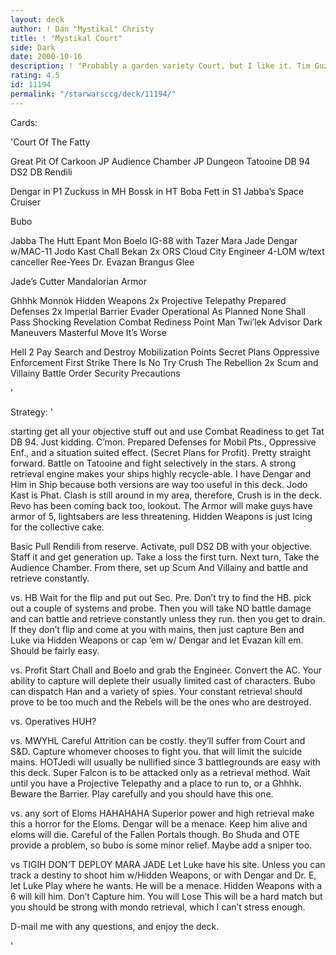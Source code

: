 ```yaml
---
layout: deck
author: ! Dan "Mystikal" Christy
title: ! "Mystikal Court"
side: Dark
date: 2000-10-16
description: ! "Probably a garden variety Court, but I like it. Tim Guzman is the one who hooked me on this play style. Go fig."
rating: 4.5
id: 11194
permalink: "/starwarsccg/deck/11194/"
---
```

Cards: 

'Court Of The Fatty

Great Pit Of Carkoon
JP Audience Chamber
JP Dungeon
Tatooine DB 94
DS2 DB
Rendili

Dengar in P1
Zuckuss in MH
Bossk in HT
Boba Fett in S1
Jabba’s Space Cruiser

Bubo

Jabba The Hutt
Epant Mon
Boelo
IG-88 with Tazer
Mara Jade
Dengar w/MAC-11
Jodo Kast
Chall Bekan
2x ORS
Cloud City Engineer
4-LOM w/text canceller
Ree-Yees
Dr. Evazan
Brangus Glee

Jade’s Cutter
Mandalorian Armor

Ghhhk
Monnok
Hidden Weapons
2x Projective Telepathy
Prepared Defenses
2x Imperial Barrier
Evader
Operational As Planned
None Shall Pass
Shocking Revelation
Combat Rediness
Point Man
Twi’lek Advisor
Dark Maneuvers
Masterful Move
It’s Worse

Hell 2 Pay
Search and Destroy
Mobilization Points
Secret Plans
Oppressive Enforcement
First Strike
There Is No Try
Crush The Rebellion
2x Scum and Villainy
Battle Order
Security Precautions

'

Strategy: '

starting get all your objective stuff out and use Combat Readiness to get Tat DB 94. Just kidding. C’mon. Prepared Defenses for Mobil Pts., Oppressive Enf., and a situation suited effect. (Secret Plans for Profit). Pretty straight forward. Battle on Tatooine and fight selectively in the stars. A strong retrieval engine makes your ships highly recycle-able. I have Dengar and Him in Ship because both versions are way too useful in this deck. Jodo Kast is Phat. Clash is still around in my area, therefore, Crush is in the deck. Revo has been coming back too, lookout. The Armor will make guys have armor of 5, lightsabers are less threatening. Hidden Weapons is just Icing for the collective cake.

Basic Pull Rendili from reserve. Activate, pull DS2 DB with your objective. Staff it and get generation up. Take a loss the first turn. Next turn, Take the Audience Chamber. From there, set up Scum And Villainy and battle and retrieve constantly.

vs. HB
Wait for the flip and put out Sec. Pre. Don’t try to find the HB. pick out a couple of systems and probe. Then you will take NO battle damage and can battle and retrieve constantly unless they run. then you get to drain. If they don’t flip and come at you with mains, then just capture Ben and Luke via Hidden Weapons or cap ’em w/ Dengar and let Evazan kill em. Should be fairly easy.

vs. Profit
Start Chall and Boelo and grab the Engineer. Convert the AC. Your ability to capture will deplete their usually limited cast of characters. Bubo can dispatch Han and a variety of spies. Your constant retrieval should prove to be too much and the Rebels will be the ones who are destroyed.

vs. Operatives
HUH?

vs. MWYHL
Careful Attrition can be costly. they’ll suffer from Court and S&D. Capture whomever chooses to fight you. that will limit the suicide mains. HOTJedi will usually be nullified since 3 battlegrounds are easy with this deck. Super Falcon is to be attacked only as a retrieval method. Wait until you have a Projective Telepathy and a place to run to, or a Ghhhk. Beware the Barrier. Play carefully and you should have this one.

vs. any sort of Eloms
HAHAHAHA Superior power and high retrieval make this a horror for the Eloms. Dengar will be a menace. Keep him alive and eloms will die. Careful of the Fallen Portals though. Bo Shuda and OTE provide a problem, so bubo is some minor relief. Maybe add a sniper too.

vs TIGIH
DON’T DEPLOY MARA JADE Let Luke have his site. Unless you can track a destiny to shoot him w/Hidden Weapons, or with Dengar and Dr. E, let Luke Play where he wants. He will be a menace. Hidden Weapons with a 6 will kill him. Don’t Capture him. You will Lose This will be a hard match but you should be strong with mondo retrieval, which I can’t stress enough.



D-mail me with any questions, and enjoy the deck.

'
